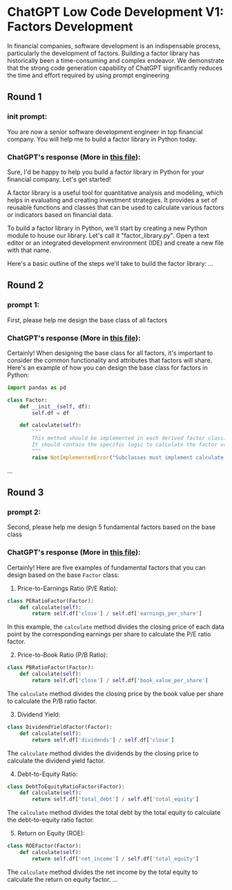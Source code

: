 # ChatGPT Low Code Development V1: Factors Development

In financial companies, software development is an indispensable process, particularly the development of factors. Building a factor library has historically been a time-consuming and complex endeavor. We demonstrate that the strong code generation capability of ChatGPT significantly reduces the time and effort required by using prompt engineering

## Round 1
### init prompt: 

You are now a senior software development engineer in top financial company. You will help me to build a factor library in Python today.

### ChatGPT's response (More in [this file](./main.ipynb)):

Sure, I'd be happy to help you build a factor library in Python for your financial company. Let's get started!

A factor library is a useful tool for quantitative analysis and modeling, which helps in evaluating and creating investment strategies. It provides a set of reusable functions and classes that can be used to calculate various factors or indicators based on financial data.

To build a factor library in Python, we'll start by creating a new Python module to house our library. Let's call it "factor_library.py". Open a text editor or an integrated development environment (IDE) and create a new file with that name.

Here's a basic outline of the steps we'll take to build the factor library:
...

## Round 2
### prompt 1:  
First, please help me design the base class of all factors

### ChatGPT's response (More in [this file](./main.ipynb)):
Certainly! When designing the base class for all factors, it's important to consider the common functionality and attributes that factors will share. Here's an example of how you can design the base class for factors in Python:

```python
import pandas as pd

class Factor:
    def __init__(self, df):
        self.df = df

    def calculate(self):
        """
        This method should be implemented in each derived factor class.
        It should contain the specific logic to calculate the factor value.
        """
        raise NotImplementedError("Subclasses must implement calculate method.")
```
...

## Round 3
### prompt 2: 
Second, please help me design 5 fundamental factors based on the base class

### ChatGPT's response (More in [this file](./main.ipynb)):
Certainly! Here are five examples of fundamental factors that you can design based on the base `Factor` class:

1. Price-to-Earnings Ratio (P/E Ratio):
```python
class PERatioFactor(Factor):
    def calculate(self):
        return self.df['close'] / self.df['earnings_per_share']
```
In this example, the `calculate` method divides the closing price of each data point by the corresponding earnings per share to calculate the P/E ratio factor.

2. Price-to-Book Ratio (P/B Ratio):
```python
class PBRatioFactor(Factor):
    def calculate(self):
        return self.df['close'] / self.df['book_value_per_share']
```
The `calculate` method divides the closing price by the book value per share to calculate the P/B ratio factor.

3. Dividend Yield:
```python
class DividendYieldFactor(Factor):
    def calculate(self):
        return self.df['dividends'] / self.df['close']
```
The `calculate` method divides the dividends by the closing price to calculate the dividend yield factor.

4. Debt-to-Equity Ratio:
```python
class DebtToEquityRatioFactor(Factor):
    def calculate(self):
        return self.df['total_debt'] / self.df['total_equity']
```
The `calculate` method divides the total debt by the total equity to calculate the debt-to-equity ratio factor.

5. Return on Equity (ROE):
```python
class ROEFactor(Factor):
    def calculate(self):
        return self.df['net_income'] / self.df['total_equity']
```
The `calculate` method divides the net income by the total equity to calculate the return on equity factor.
...